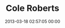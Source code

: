 ---
title: "Cole Roberts"
date: 2013-03-18 02:57:05 00:00
permalink: /colealan
twitter: "colealan"
likes: [69]
id: 1850
gravatar: "http://www.gravatar.com/avatar/28d6466e3caa6d3aaf72f615e5c78129"
---
